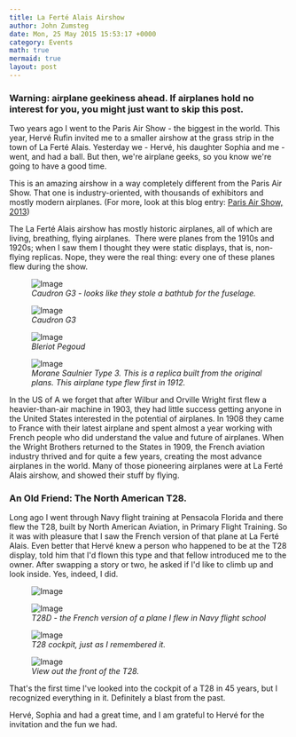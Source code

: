 ```yaml
---
title: La Ferté Alais Airshow
author: John Zumsteg
date: Mon, 25 May 2015 15:53:17 +0000
category: Events
math: true
mermaid: true
layout: post
---
```

<h3>Warning: airplane geekiness ahead. If airplanes hold no interest for you, you might just want to skip this post.</h3>
Two years ago I went to the Paris Air Show - the biggest in the world. This year, Hervé Rufin invited me to a smaller airshow at the grass strip in the town of La Ferté Alais. Yesterday we - Hervé, his daughter Sophia and me - went, and had a ball. But then, we're airplane geeks, so you know we're going to have a good time.

This is an amazing airshow in a way completely different from the Paris Air Show. That one is industry-oriented, with thousands of exhibitors and mostly modern airplanes. (For more, look at this blog entry: <a href="http://zumsteg.us/?p=561">Paris Air Show, 2013</a>)

The La Ferté Alais airshow has mostly historic airplanes, all of which are living, breathing, flying airplanes.  There were planes from the 1910s and 1920s; when I saw them I thought they were static displays, that is, non-flying replicas. Nope, they were the real thing: every one of these planes flew during the show.

<figure class = "landscape">
	<img src="{{"/assets/images/2015/05/DSC04834_20150524.jpg" | prepend: site.baseurl  }}" alt="Image" />
	<figcaption><em>Caudron G3 - looks like they stole a bathtub for the fuselage.</em></figcaption>
</figure>



<figure class = "landscape">
	<img src="{{"/assets/images/2015/05/DSC04840_20150524.jpg" | prepend: site.baseurl  }}" alt="Image" />
	<figcaption><em>Caudron G3</em></figcaption>
</figure>



<figure class = "landscape">
	<img src="{{"/assets/images/2015/05/DSC04838_20150524.jpg" | prepend: site.baseurl  }}" alt="Image" />
	<figcaption><em>Bleriot Pegoud</em></figcaption>
</figure>



<figure class = "landscape">
	<img src="{{"/assets/images/2015/05/DSC04827_20150524.jpg" | prepend: site.baseurl  }}" alt="Image" />
	<figcaption><em>Morane Saulnier Type 3. This is a replica built from the original plans. This airplane type flew first in 1912.</em></figcaption>
</figure>



In the US of A we forget that after Wilbur and Orville Wright first flew a heavier-than-air machine in 1903, they had little success getting anyone in the United States interested in the potential of airplanes. In 1908 they came to France with their latest airplane and spent almost a year working with French people who did understand the value and future of airplanes. When the Wright Brothers returned to the States in 1909, the French aviation industry thrived and for quite a few years, creating the most advance airplanes in the world. Many of those pioneering airplanes were at La Ferté Alais airshow, and showed their stuff by flying.
<h3>An Old Friend: The North American T28.</h3>
Long ago I went through Navy flight training at Pensacola Florida and there flew the T28, built by North American Aviation, in Primary Flight Training. So it was with pleasure that I saw the French version of that plane at La Ferté Alais. Even better that Hervé knew a person who happened to be at the T28 display, told him that I'd flown this type and that fellow introduced me to the owner. After swapping a story or two, he asked if I'd like to climb up and look inside. Yes, indeed, I did.

<figure class = "landscape">
	<img src="{{"/assets/images/2015/05/photo_20150524-201x300.jpg" | prepend: site.baseurl  }}" alt="Image" />
	<figcaption></figcaption>
</figure>



<figure class = "landscape">
	<img src="{{"/assets/images/2015/05/DSC04822_20150524.jpg" | prepend: site.baseurl  }}" alt="Image" />
	<figcaption><em>T28D - the French version of a plane I flew in Navy flight school</em></figcaption>
</figure>



<figure class = "landscape">
	<img src="{{"/assets/images/2015/05/DSC04841_20150524.jpg" | prepend: site.baseurl  }}" alt="Image" />
	<figcaption><em>T28 cockpit, just as I remembered it.</em></figcaption>
</figure>



 

<figure class = "landscape">
	<img src="{{"/assets/images/2015/05/DSC04842_20150524.jpg" | prepend: site.baseurl  }}" alt="Image" />
	<figcaption><em>View out the front of the T28.</em></figcaption>
</figure>



That's the first time I've looked into the cockpit of a T28 in 45 years, but I recognized everything in it. Definitely a blast from the past.

Hervé, Sophia and had a great time, and I am grateful to Hervé for the invitation and the fun we had.

